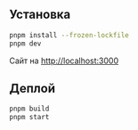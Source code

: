 
## Установка


```bash
pnpm install --frozen-lockfile
pnpm dev
```
Сайт на [http://localhost:3000](http://localhost:3000)

## Деплой

```bash
pnpm build
pnpm start
```